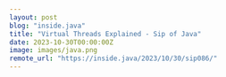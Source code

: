 ```yaml
---
layout: post
blog: "inside.java"
title: "Virtual Threads Explained - Sip of Java"
date: 2023-10-30T00:00:00Z
image: images/java.png
remote_url: "https://inside.java/2023/10/30/sip086/"
---
```

